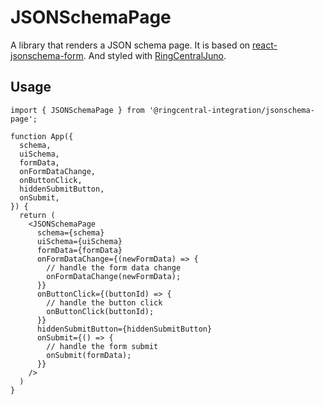 # JSONSchemaPage

A library that renders a JSON schema page. It is based on [react-jsonschema-form](https://github.com/rjsf-team/react-jsonschema-form). And styled with [RingCentralJuno](https://github.com/ringcentral/ringcentral-juno).

## Usage

```tsx
import { JSONSchemaPage } from '@ringcentral-integration/jsonschema-page';

function App({
  schema,
  uiSchema,
  formData,
  onFormDataChange,
  onButtonClick,
  hiddenSubmitButton,
  onSubmit,
}) {
  return (
    <JSONSchemaPage
      schema={schema}
      uiSchema={uiSchema}
      formData={formData}
      onFormDataChange={(newFormData) => {
        // handle the form data change
        onFormDataChange(newFormData);
      }}
      onButtonClick={(buttonId) => {
        // handle the button click
        onButtonClick(buttonId);
      }}
      hiddenSubmitButton={hiddenSubmitButton}
      onSubmit={() => {
        // handle the form submit
        onSubmit(formData);
      }}
    />
  )
}
```
